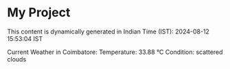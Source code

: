 # My Project

This content is dynamically generated in Indian Time (IST): 2024-08-12 15:53:04 IST


Current Weather in Coimbatore:
Temperature: 33.88 °C
Condition: scattered clouds
